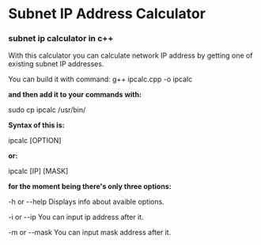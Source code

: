 # Subnet IP Address Calculator
### subnet ip calculator in c++

With this calculator you can calculate network IP address by getting one of existing subnet IP addresses.

You can build it with command: 
g++ ipcalc.cpp -o ipcalc

**and then add it to your commands with:**

sudo cp ipcalc /usr/bin/

**Syntax of this is:**

ipcalc [OPTION]

**or:**

ipcalc [IP] [MASK]

**for the moment being there's only three options:**

-h or --help      Displays info about avaible options.

-i or --ip        You can input ip address after it.

-m or --mask      You can input mask address after it.
